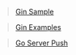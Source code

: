 
> [Gin Sample](https://github.com/gin-gonic/gin#using-get-post-put-patch-delete-and-options)   

> [Gin Examples](https://gin-gonic.com/docs/examples/)  
  
> [Go Server Push](https://gin-gonic.com/docs/examples/http2-server-push/)  